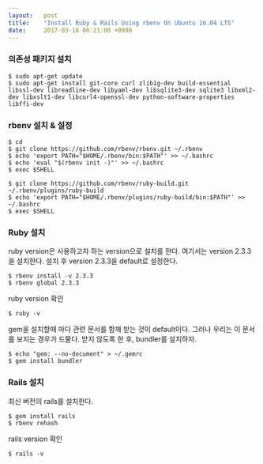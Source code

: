 ```yaml
---
layout:   post
title:    "Install Ruby & Rails Using rbenv On Ubuntu 16.04 LTS"
date:     2017-03-18 00:21:00 +0900
---
```


### 의존성 패키지 설치

```console
$ sudo apt-get update
$ sudo apt-get install git-core curl zlib1g-dev build-essential libssl-dev libreadline-dev libyaml-dev libsqlite3-dev sqlite3 libxml2-dev libxslt1-dev libcurl4-openssl-dev python-software-properties libffi-dev
```


### rbenv 설치 & 설정

```console
$ cd
$ git clone https://github.com/rbenv/rbenv.git ~/.rbenv
$ echo 'export PATH="$HOME/.rbenv/bin:$PATH"' >> ~/.bashrc
$ echo 'eval "$(rbenv init -)"' >> ~/.bashrc
$ exec $SHELL

$ git clone https://github.com/rbenv/ruby-build.git ~/.rbenv/plugins/ruby-build
$ echo 'export PATH="$HOME/.rbenv/plugins/ruby-build/bin:$PATH"' >> ~/.bashrc
$ exec $SHELL
```


### Ruby 설치

ruby version은 사용하고자 하는 version으로 설치를 한다. 여기서는 version 2.3.3을 설치한다. 설치 후 version 2.3.3을 default로 설정한다.

```console
$ rbenv install -v 2.3.3
$ rbenv global 2.3.3
```

ruby version 확인

```console
$ ruby -v
```

gem을 설치할때 마다 관련 문서를 함께 받는 것이 default이다. 그러나 우리는 이 문서를 보지는 경우가 드물다. 받지 않도록 한 후, bundler를 설치하자.

```console
$ echo "gem: --no-document" > ~/.gemrc
$ gem install bundler
```

### Rails 설치

최신 버전의 rails를 설치한다.

```console
$ gem install rails
$ rbenv rehash
```

rails version 확인

```console
$ rails -v
```
